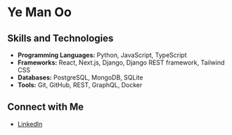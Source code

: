 # Ye Man Oo

## Skills and Technologies

* **Programming Languages:** Python, JavaScript, TypeScript
* **Frameworks:** React, Next.js, Django, Django REST framework, Tailwind CSS
* **Databases:** PostgreSQL, MongoDB, SQLite
* **Tools:** Git, GitHub, REST, GraphQL, Docker

## Connect with Me

* [LinkedIn](https://www.linkedin.com/in/yemanoo/)

<!---
Axizeaus/Axizeaus is a ✨ special ✨ repository because its `README.md` (this file) appears on your GitHub profile.
You can click the Preview link to take a look at your changes.
--->

